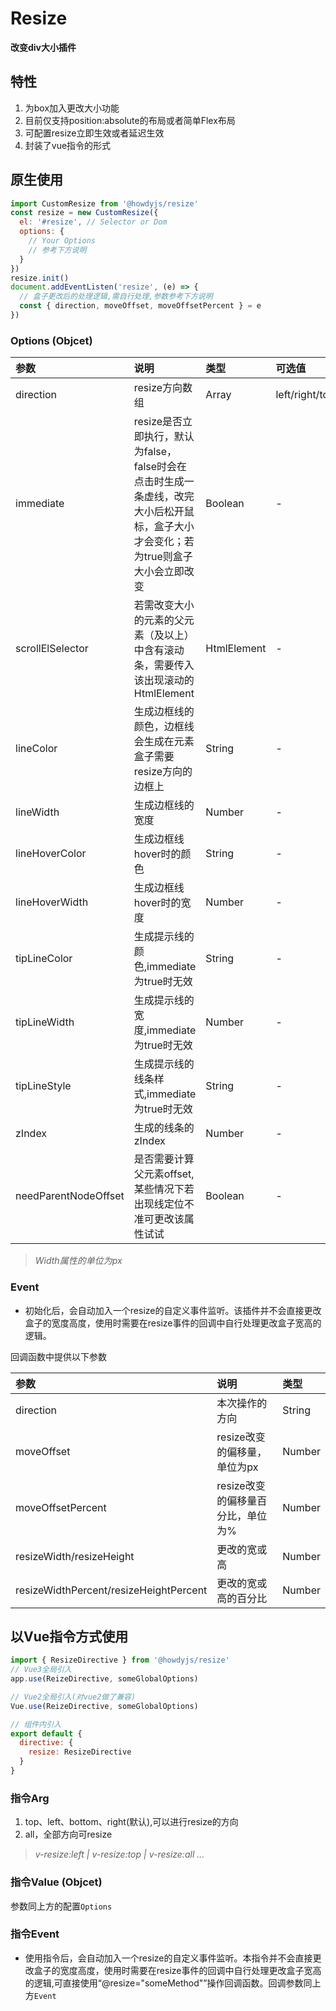 # Resize

**改变div大小插件**

## 特性
1. 为box加入更改大小功能
2. 目前仅支持position:absolute的布局或者简单Flex布局
3. 可配置resize立即生效或者延迟生效
4. 封装了vue指令的形式

## 原生使用
```js
import CustomResize from '@howdyjs/resize'
const resize = new CustomResize({
  el: '#resize', // Selector or Dom
  options: {
    // Your Options
    // 参考下方说明
  }
})
resize.init()
document.addEventListen('resize', (e) => {
  // 盒子更改后的处理逻辑,需自行处理,参数参考下方说明
  const { direction, moveOffset, moveOffsetPercent } = e
})
```

### Options (Objcet)
|参数|说明|类型|可选值|默认值|
|:---|:---|:---|:---|:---|
|direction|resize方向数组|Array|left/right/top/bottom|right|
|immediate|resize是否立即执行，默认为false，false时会在点击时生成一条虚线，改完大小后松开鼠标，盒子大小才会变化；若为true则盒子大小会立即改变|Boolean|-|false|
|scrollElSelector|若需改变大小的元素的父元素（及以上）中含有滚动条，需要传入该出现滚动的HtmlElement|HtmlElement|-|null|
|lineColor|生成边框线的颜色，边框线会生成在元素盒子需要resize方向的边框上|String|-|#aab|
|lineWidth|生成边框线的宽度|Number|-|2|
|lineHoverColor|生成边框线hover时的颜色|String|-|#88f|
|lineHoverWidth|生成边框线hover时的宽度|Number|-|4|
|tipLineColor|生成提示线的颜色,immediate为true时无效|String|-|#262626|
|tipLineWidth|生成提示线的宽度,immediate为true时无效|Number|-|1|
|tipLineStyle|生成提示线的线条样式,immediate为true时无效|String|-|dashed|
|zIndex|生成的线条的zIndex|Number|-|999|
|needParentNodeOffset|是否需要计算父元素offset,某些情况下若出现线定位不准可更改该属性试试|Boolean|-|true|

> *Width属性的单位为px*

### Event
+ 初始化后，会自动加入一个resize的自定义事件监听。该插件并不会直接更改盒子的宽度高度，使用时需要在resize事件的回调中自行处理更改盒子宽高的逻辑。

回调函数中提供以下参数

|参数|说明|类型|
|:---|:---|:---|
|direction|本次操作的方向|String|
|moveOffset|resize改变的偏移量，单位为px|Number|
|moveOffsetPercent|resize改变的偏移量百分比，单位为%|Number|
|resizeWidth/resizeHeight|更改的宽或高|Number|
|resizeWidthPercent/resizeHeightPercent|更改的宽或高的百分比|Number|

## 以Vue指令方式使用
```js
import { ResizeDirective } from '@howdyjs/resize'
// Vue3全局引入
app.use(ReizeDirective, someGlobalOptions)

// Vue2全局引入(对vue2做了兼容)
Vue.use(ReizeDirective, someGlobalOptions)

// 组件内引入
export default {
  directive: {
    resize: ResizeDirective
  }
}
```

### 指令Arg
1. top、left、bottom、right(默认),可以进行resize的方向
2. all，全部方向可resize

> *v-resize:left | v-resize:top | v-resize:all ...*

### 指令Value (Objcet)
参数同上方的配置`Options`

### 指令Event
+ 使用指令后，会自动加入一个resize的自定义事件监听。本指令并不会直接更改盒子的宽度高度，使用时需要在resize事件的回调中自行处理更改盒子宽高的逻辑,可直接使用“@resize="someMethod"”操作回调函数。回调参数同上方`Event`